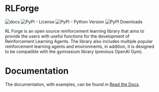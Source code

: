 # RLForge

![docs](https://readthedocs.org/projects/rlforge/badge/?version=latest)
![PyPI - License](https://img.shields.io/pypi/l/rlforge)
![PyPI - Python Version](https://img.shields.io/pypi/pyversions/rlforge)
![PyPI Downloads](https://pepy.tech/badge/rlforge)

RL Forge is an open source reinforcement learning library that aims to provide the users with useful functions for the development of Reinforcement Learning Agents. The library also includes multiple popular reinforcement learning agents and environments, in addition, it is designed to be compatible with the gymnasium library (previous OpenAI Gym).

# Documentation

The documentation, with examples, can be found in [Read the Docs](https://rlforge.readthedocs.io).